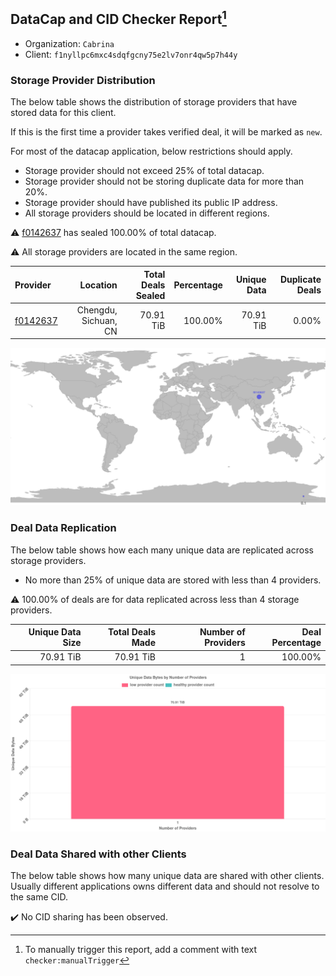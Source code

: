 ## DataCap and CID Checker Report[^1]
 - Organization: `Cabrina`
 - Client: `f1nyllpc6mxc4sdqfgcny75e2lv7onr4qw5p7h44y`
### Storage Provider Distribution
The below table shows the distribution of storage providers that have stored data for this client.

If this is the first time a provider takes verified deal, it will be marked as `new`.

For most of the datacap application, below restrictions should apply.
 - Storage provider should not exceed 25% of total datacap.
 - Storage provider should not be storing duplicate data for more than 20%.
 - Storage provider should have published its public IP address.
 - All storage providers should be located in different regions.

⚠️ [f0142637](https://filfox.info/en/address/f0142637) has sealed 100.00% of total datacap.

⚠️ All storage providers are located in the same region.

| Provider                                            |             Location | Total Deals Sealed | Percentage | Unique Data | Duplicate Deals |
| :-------------------------------------------------- | -------------------: | -----------------: | ---------: | ----------: | --------------: |
| [f0142637](https://filfox.info/en/address/f0142637) | Chengdu, Sichuan, CN |          70.91 TiB |    100.00% |   70.91 TiB |           0.00% |

![Provider Distribution](https://raw.githubusercontent.com/data-preservation-programs/filplus-checker-assets/main/filecoin-project/filecoin-plus-large-datasets/issues/1146/1671098788947.png)
### Deal Data Replication
The below table shows how each many unique data are replicated across storage providers.
- No more than 25% of unique data are stored with less than 4 providers.

⚠️ 100.00% of deals are for data replicated across less than 4 storage providers.

| Unique Data Size | Total Deals Made | Number of Providers | Deal Percentage |
| ---------------: | ---------------: | ------------------: | --------------: |
|        70.91 TiB |        70.91 TiB |                   1 |         100.00% |

![Replication Distribution](https://raw.githubusercontent.com/data-preservation-programs/filplus-checker-assets/main/filecoin-project/filecoin-plus-large-datasets/issues/1146/1671098789753.png)
### Deal Data Shared with other Clients
The below table shows how many unique data are shared with other clients.
Usually different applications owns different data and should not resolve to the same CID.

✔️ No CID sharing has been observed.

[^1]: To manually trigger this report, add a comment with text `checker:manualTrigger`
